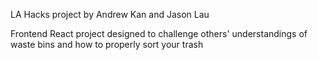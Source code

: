 LA Hacks project by Andrew Kan and Jason Lau

Frontend React project designed to challenge others' understandings of waste bins and how to properly sort your trash
